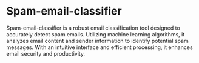 # Spam-email-classifier
Spam-email-classifier is a robust email classification tool designed to accurately detect spam emails. Utilizing machine learning algorithms, it analyzes email content and sender information to identify potential spam messages. With an intuitive interface and efficient processing, it enhances email security and productivity.
